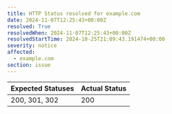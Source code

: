 ```yaml
---
title: HTTP Status resolved for example.com
date: 2024-11-07T12:25:43+00:00Z
resolved: True
resolvedWhen: 2024-11-07T12:25:43+00:00Z
resolvedStartTime: 2024-10-25T21:09:43.191474+00:00
severity: notice
affected:
  - example.com
section: issue
---
```


| Expected Statuses | Actual Status  |
|-------------------|----------------|
| 200, 301, 302 | 200 |
